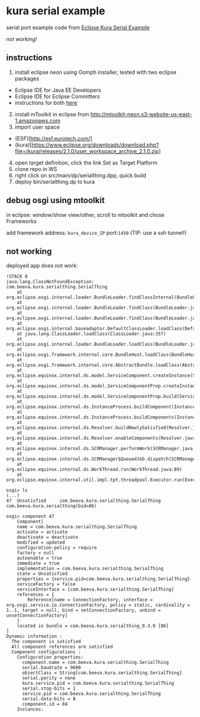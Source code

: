 # kura serial example

serial port example code from [Eclipse Kura Serial Example](https://eclipse.github.io/kura/doc/serial-example.html|https://eclipse.github.io/kura/doc/serial-example.html)

_not working!_

## instructions

1. install eclipse neon using Oomph installer, tested with two eclipse packages
  * Eclipse IDE for Java EE Developers
  * Eclipse IDE for Eclipse Committers
  * instructions for both [here](https://eclipse.github.io/kura/doc/kura-setup.html)
2. install mToolkit in eclipse from http://mtoolkit-neon.s3-website-us-east-1.amazonaws.com
3. import user space 
  * (ESF)[http://esf.eurotech.com/]
  * (kura)[https://www.eclipse.org/downloads/download.php?file=/kura/releases/2.1.0/user_workspace_archive_2.1.0.zip]
4. open target definition, click the link Set as Target Platform
5. clone repo in WS
6. right click on src/main/dp/serialthing.dpp, quick build
7. deploy bin/serialthing.dp to kura

## debug osgi using mtoolkit

in eclipse: window/show view/other, scroll to mtoolkit and chose Frameworks

add framework address: ``kura_device_IP`` port:``1450`` (TIP: use a ssh tunnel!)

## not working

deployed app does not work:
```
!STACK 0
java.lang.ClassNotFoundException: com.beeva.kura.serialthing.SerialThing
	at org.eclipse.osgi.internal.loader.BundleLoader.findClassInternal(BundleLoader.java:501)
	at org.eclipse.osgi.internal.loader.BundleLoader.findClass(BundleLoader.java:421)
	at org.eclipse.osgi.internal.loader.BundleLoader.findClass(BundleLoader.java:412)
	at org.eclipse.osgi.internal.baseadaptor.DefaultClassLoader.loadClass(DefaultClassLoader.java:107)
	at java.lang.ClassLoader.loadClass(ClassLoader.java:357)
	at org.eclipse.osgi.internal.loader.BundleLoader.loadClass(BundleLoader.java:340)
	at org.eclipse.osgi.framework.internal.core.BundleHost.loadClass(BundleHost.java:229)
	at org.eclipse.osgi.framework.internal.core.AbstractBundle.loadClass(AbstractBundle.java:1212)
	at org.eclipse.equinox.internal.ds.model.ServiceComponent.createInstance(ServiceComponent.java:493)
	at org.eclipse.equinox.internal.ds.model.ServiceComponentProp.createInstance(ServiceComponentProp.java:272)
	at org.eclipse.equinox.internal.ds.model.ServiceComponentProp.build(ServiceComponentProp.java:333)
	at org.eclipse.equinox.internal.ds.InstanceProcess.buildComponent(InstanceProcess.java:620)
	at org.eclipse.equinox.internal.ds.InstanceProcess.buildComponents(InstanceProcess.java:197)
	at org.eclipse.equinox.internal.ds.Resolver.buildNewlySatisfied(Resolver.java:473)
	at org.eclipse.equinox.internal.ds.Resolver.enableComponents(Resolver.java:217)
	at org.eclipse.equinox.internal.ds.SCRManager.performWork(SCRManager.java:816)
	at org.eclipse.equinox.internal.ds.SCRManager$QueuedJob.dispatch(SCRManager.java:783)
	at org.eclipse.equinox.internal.ds.WorkThread.run(WorkThread.java:89)
	at org.eclipse.equinox.internal.util.impl.tpt.threadpool.Executor.run(Executor.java:70)
```
```
osgi> ls
(...)
47	Unsatisfied		com.beeva.kura.serialthing.SerialThing			com.beeva.kura.serialthing(bid=86)

osgi> component 47
	Component[
	name = com.beeva.kura.serialthing.SerialThing
	activate = activate
	deactivate = deactivate
	modified = updated
	configuration-policy = require
	factory = null
	autoenable = true
	immediate = true
	implementation = com.beeva.kura.serialthing.SerialThing
	state = Unsatisfied
	properties = {service.pid=com.beeva.kura.serialthing.SerialThing}
	serviceFactory = false
	serviceInterface = [com.beeva.kura.serialthing.SerialThing]
	references = {
		Reference[name = ConnectionFactory, interface = org.osgi.service.io.ConnectionFactory, policy = static, cardinality = 1..1, target = null, bind = setConnectionFactory, unbind = unsetConnectionFactory]
	}
	located in bundle = com.beeva.kura.serialthing_0.3.0 [86]
]
Dynamic information :
  The component is satisfied
  All component references are satisfied
  Component configurations :
    Configuration properties:
      component.name = com.beeva.kura.serialthing.SerialThing
      serial.baudrate = 9600
      objectClass = String[com.beeva.kura.serialthing.SerialThing]
      serial.parity = none
      kura.service.pid = com.beeva.kura.serialthing.SerialThing
      serial.stop-bits = 1
      service.pid = com.beeva.kura.serialthing.SerialThing
      serial.data-bits = 8
      component.id = 84
    Instances:

```



